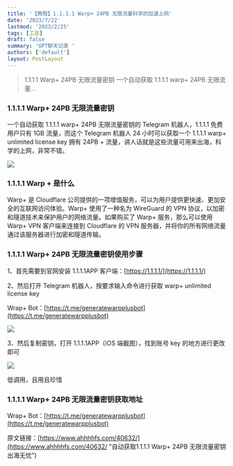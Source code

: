 ```yaml
---
title: '【教程】1.1.1.1 Warp+ 24PB 无限流量科学的加速上网'
date: '2023/7/22'
lastmod: '2023/2/25'
tags: [工具]
draft: false
summary: 'GPT聊天记录 '
authors: ['default']
layout: PostLayout
---
```

> 1.1.1.1 Warp+ 24PB 无限流量密钥 一个自动获取 1.1.1.1 warp+ 24PB 无限流量…

### 1.1.1.1 Warp+ 24PB 无限流量密钥

一个自动获取 1.1.1.1 warp+ 24PB 无限流量密钥的 Telegram 机器人，1.1.1.1 免费用户只有 1GB 流量，而这个 Telegram 机器人 24 小时可以获取一个 1.1.1.1 warp+ unlimited license key 拥有 24PB + 流量，讲人话就是这些流量可用来出海，科学的上网，非常不错。

[![](https://b2img.adone.eu.org/file/644566242/2023/eb94f37073d1a5884287282986da66a9.jpg)](https://www.ahhhhfs.com/wp-content/uploads/2023/04/%E8%87%AA%E5%8A%A8%E8%8E%B7%E5%8F%961.1.1.1-warp-24PB-%E6%97%A0%E9%99%90%E6%B5%81%E9%87%8F%E5%AF%86%E9%92%A5-%E5%87%BA%E6%B5%B7%E6%97%A0%E5%BF%A7-ip.jpg)

### 1.1.1.1 Warp + 是什么

Warp+ 是 Cloudflare 公司提供的一项增值服务，可以为用户提供更快速、更加安全的互联网访问体验。Warp+ 使用了一种名为 WireGuard 的 VPN 协议，以加密和隧道技术来保护用户的网络流量。如果购买了 Warp+ 服务，那么可以使用 Warp+ VPN 客户端来连接到 Cloudflare 的 VPN 服务器，并将你的所有网络流量通过该服务器进行加密和隧道传输。

### 1.1.1.1 Warp+ 24PB 无限流量密钥使用步骤

1、首先需要到官网安装 1.1.1.1APP 客户端：[https://1.1.1.1/](https://1.1.1.1/)

2、然后打开 Telegram 机器人，按要求输入命令进行获取 warp+ unlimited license key

Wrap+ Bot：[https://t.me/generatewarpplusbot](https://t.me/generatewarpplusbot)

[![](https://b2img.adone.eu.org/file/644566242/2023/f62559252b22a854e6c3eaff77b11b75.jpg)](https://www.ahhhhfs.com/wp-content/uploads/2023/04/%E8%87%AA%E5%8A%A8%E8%8E%B7%E5%8F%961.1.1.1-warp-24PB-%E6%97%A0%E9%99%90%E6%B5%81%E9%87%8F%E5%AF%86%E9%92%A5-%E5%87%BA%E6%B5%B7%E6%97%A0%E5%BF%A7.jpg)

3、然后复制密钥，打开 1.1.1.1APP（iOS 端截图），找到账号 key 的地方进行更改即可

[![](https://b2img.adone.eu.org/file/644566242/2023/3735e01811d9aec63f63664d6b5c3437.jpg)](https://www.ahhhhfs.com/wp-content/uploads/2023/04/%E8%87%AA%E5%8A%A8%E8%8E%B7%E5%8F%961.1.1.1-warp-24PB-%E6%97%A0%E9%99%90%E6%B5%81%E9%87%8F%E5%AF%86%E9%92%A5-%E5%87%BA%E6%B5%B7%E6%97%A0%E5%BF%A7-%E6%9B%B4%E6%94%B9%E5%AF%86%E9%92%A5.jpg)

低调用，且用且珍惜

### 1.1.1.1 Warp+ 24PB 无限流量密钥获取地址

Wrap+ Bot：[https://t.me/generatewarpplusbot](https://t.me/generatewarpplusbot)

原文链接：[https://www.ahhhhfs.com/40632/](https://www.ahhhhfs.com/40632/ "自动获取1.1.1.1 Warp+ 24PB 无限流量密钥 出海无忧")

